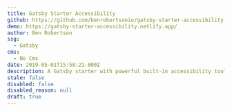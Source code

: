 ```yaml
---
title: Gatsby Starter Accessibility
github: https://github.com/benrobertsonio/gatsby-starter-accessibility
demo: https://gatsby-starter-accessibility.netlify.app/
author: Ben Robertson
ssg:
  - Gatsby
cms:
  - No Cms
date: 2019-05-01T15:58:21.000Z
description: A Gatsby starter with powerful built-in accessibility tools.
stale: false
disabled: false
disabled_reason: null
draft: true
---
```

